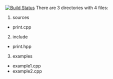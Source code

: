 [![Build Status](https://travis-ci.com/DMCKG1999/lab05.svg?token=WY8h1y7YPtxS533bqrzq&branch=master)](https://travis-ci.com/DMCKG1999/lab05)
There are 3 directories with 4 files:
1. sources
- print.cpp

2. include
- print.hpp

3. examples
- example1.cpp
- example2.cpp
